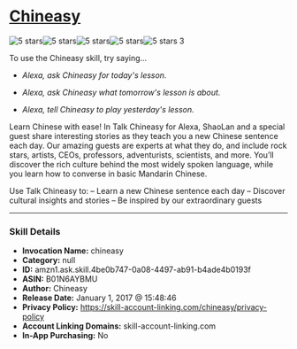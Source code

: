 # [Chineasy](http://alexa.amazon.com/#skills/amzn1.ask.skill.4be0b747-0a08-4497-ab91-b4ade4b0193f)
![5 stars](../../images/ic_star_black_18dp_1x.png)![5 stars](../../images/ic_star_black_18dp_1x.png)![5 stars](../../images/ic_star_black_18dp_1x.png)![5 stars](../../images/ic_star_black_18dp_1x.png)![5 stars](../../images/ic_star_black_18dp_1x.png) 3

To use the Chineasy skill, try saying...

* *Alexa, ask Chineasy for today's lesson.*

* *Alexa, ask Chineasy what tomorrow's lesson is about.*

* *Alexa, tell Chineasy to play yesterday's lesson.*

Learn Chinese with ease! In Talk Chineasy for Alexa, ShaoLan and a special guest share interesting stories as they teach you a new Chinese sentence each day. Our amazing guests are experts at what they do, and include rock stars, artists, CEOs, professors, adventurists, scientists, and more. You’ll discover the rich culture behind the most widely spoken language, while you learn how to converse in basic Mandarin Chinese. 


Use Talk Chineasy to:
– Learn a new Chinese sentence each day
– Discover cultural insights and stories
– Be inspired by our extraordinary guests

***

### Skill Details

* **Invocation Name:** chineasy
* **Category:** null
* **ID:** amzn1.ask.skill.4be0b747-0a08-4497-ab91-b4ade4b0193f
* **ASIN:** B01N6AYBMU
* **Author:** Chineasy
* **Release Date:** January 1, 2017 @ 15:48:46
* **Privacy Policy:** https://skill-account-linking.com/chineasy/privacy-policy
* **Account Linking Domains:** skill-account-linking.com
* **In-App Purchasing:** No
